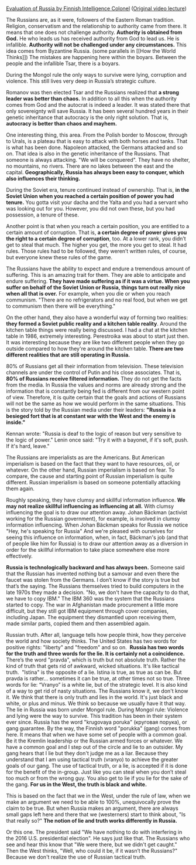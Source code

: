 [Evaluation of Russia by Finnish Intelligence Colonel](https://the-culture-shocks.blogspot.com/2022/03/evaluation-of-russia-by-finish.html) ([Original video lecture](https://www.youtube.com/watch?v=kF9KretXqJw))

The Russians are, as it were, followers of the Eastern Roman tradition. Religion, conservatism and the relationship to authority came from there. It means that one does not challenge authority. **Authority is obtained from God.** He who leads us has received authority from God to lead us. He is infallible. **Authority will not be challenged under any circumstances.** This idea comes from Byzantine Russia. (some parallels in [[How the World Thinks]])
The mistakes are happening here within the boyars. Between the people and the infallible Tsar, there is a boyars.

During the Mongol rule the only ways to survive were lying, corruption and violence. This still lives very deep in Russia’s strategic culture.

Romanov was then elected Tsar and the Russians realized that **a strong leader was better than chaos.** In addition to all this when the authority comes from God and the autocrat is indeed a leader. It was stated there that only sovereignty will save Russia. It has been several hundred years in their genetic inheritance that autocracy is the only right solution. That is, **autocracy is better than chaos and mayhem.**

One interesting thing, this area. From the Polish border to Moscow, through to Urals, is a plateau that is easy to attack with both horses and tanks. That is what has been done. Napoleon attacked, the Germans attacked and so on. That idea is also in the genetic inheritance of the Russians. That someone is always attacking. "We will be conquered". They have no shelter, no mountains, no rivers. There are no lakes between the east and the capital.
**Geographically, Russia has always been easy to conquer, which also influences their thinking.**

During the Soviet era, tenure continued instead of ownership. That is, **in the Soviet Union when you reached a certain position of power you had tenure.** You gotta visit your dacha and the Yalta and you had a servant who was looking out for you. However, you did not own these, but you had possession, a tenure of these.

Another point is that when you reach a certain position, you are entitled to a certain amount of corruption. That is, **a certain degree of power gives you the right to a certain degree of corruption**, too. At a lower rank, you didn’t get to steal that much. The higher you get, the more you get to steal. It had rules. Those rules had to be followed, they weren’t written rules, of course, but everyone knew these rules of the game.

The Russians have the ability to expect and endure a tremendous amount of suffering. This is an amazing trait for them. They are able to anticipate and endure suffering. **They have made suffering as if it was a virtue. When you suffer on behalf of the Soviet Union or Russia, things turn out really nice when all that is over.** For example, when you die or when you reach communism. "There are no refrigerators and no real food, but when we get to communism then there will be everything."

On the other hand, they also have a wonderful way of forming two realities: **they formed a Soviet public reality and a kitchen table reality**. Around the kitchen table things were really being discussed. I had a chat at the kitchen table in 1986, extremely interesting. Perestroika was about to start just then. It was interesting because they are like two different people when they go outside compared to how they're around the kitchen table.
**There are two different realities that are still operating in Russia.**

80% of Russians get all their information from television. These television channels are under the control of Putin and his close associates. That is, **80% of Russians receive filtered information.** They do not get the facts from the media. In Russia the values ​​and norms are already strong and the information that is constantly being fed is different from our western point of view. Therefore, it is quite certain that the goals and actions of Russians will not be the same as how we would perform in the same situations. This is the story told by the Russian media under their leaders: **"Russia is a besieged fort that is at constant war with the West and the enemy is inside."**

Kennan wrote: "Russia is deaf to the logic of reason but very sensitive to the logic of power." Lenin once said: "Try it with a bayonet, if it's soft, push. If it's hard, leave."

The Russians are imperialists as are the Americans. But American imperialism is based on the fact that they want to have resources, oil, or whatever.
On the other hand, Russian imperialism is based on fear. To compare, the cause and starting point of Russian imperialism is quite different. Russian imperialism is based on someone potentially attacking them again.

Roughly speaking, they have clumsy and skillful information influence. **We may not realize skillful influencing as influencing at all.**
With clumsy influencing the goal is to draw our attention away. Johan Bäckman (activist working for the Russian government), for example, is involved in clumsy information influencing. When Johan Bäckman speaks for Russia we notice "Hey, he's speaking for Russia" And we're pleased with ourselves for seeing this influence on information, when, in fact, Bäckman's job (and that of people like him for Russia) is to draw our attention away as a diversion in order for the skillful information to take place somewhere else more effectively.

**Russia is technologically backward and has always been.** Someone said that the Russian has invented nothing but a samovar and even there the faucet was stolen from the Germans. I don’t know if the story is true but that’s the saying.
The Russians themselves tried to build computers in the late 1970s they made a decision. "No, we don't have the capacity to do that, we have to copy IBM." The IBM 360 was the system that the Russians started to copy. The war in Afghanistan made procurement a little more difficult, but they still got IBM equipment through cover companies, including Japan. The equipment they dismantled upon receiving them, made similar parts, copied them and then assembled again.

Russian truth. After all, language tells how people think, how they perceive the world and how society thinks. The United States has two words for positive rights: "liberty" and "freedom" and so on. 
**Russia has two words for the truth and three words for the lie. It is certainly not a coincidence.** 
There’s the word "pravda", which is truth but not absolute truth. Rather the kind of truth that gets rid of awkward, wicked situations. It's like tactical truth. 
"Istina" is the opposite of a lie. Istina is true, as true as can be. But pravda is rather… sometimes it can be true, at other times not so true.
Three words for lie: “Vranyo” is a white lie, but of the strategic level. It is also kind of a way to get rid of nasty situations. The Russians know it, we don't know it. We think that there is only truth and lies in the world. It's just black and white, or plus and minus. We think so because we usually have it that way.
The lie in Russia was born under Mongol rule. During Mongol rule: Violence and lying were the way to survive. This tradition has been in their system ever since.
Russia has the word "krugovaya poruka" (круговая порука), or gang guarantee. By the way, the Finnish word "porukka" (gang) comes from here. It means that when we have some set of people with a common goal. Be it the Kremlin leadership or the Russian armed forces or whatever. We have a common goal and I step out of the circle and lie to an outsider. My gang hears that I lie but they don't judge me as a liar. Because they understand that I am using tactical truth (vranyo) to achieve the greater goals of our gang. The use of tactical truth, or a lie, is accepted if it is done for the benefit of the in-group. Just like you can steal when you don’t steal too much or from the wrong guy. You also get to lie if you lie for the sake of the gang.
**For us in the West, the truth is black and white.**

This is based on the fact that we in the West, under the rule of law, when we make an argument we need to be able to 100%, unequivocally prove the claim to be true.
But when Russia makes an argument, there are always small gaps left here and there that we (westerners) start to think about, "Is that really so?"
**The notion of lie and truth works differently in Russia.**

Or this one. The president said "We have nothing to do with interfering in the 2016 U.S. presidential election". He says just like that. The Russians who see and hear this know that "We were there, but we didn't get caught." Then the West thinks, "Well, who could it be, if it wasn’t the Russians?" Because we don't realize the use of Russian tactical truth.
